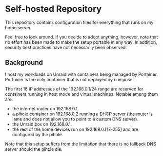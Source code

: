 # Self-hosted Repository

This repository contains configuration files for everything that runs on my home server.

Feel free to look around. If you decide to adopt anything, however, note that
no effort has been made to make the setup portable in any way. In addition,
security best practices have not necessarily been observed.

## Background

I host my workloads on Unraid with containers being managed by Portainer. Portainer is the
only container that is not deployed by compose.

The first 16 IP addresses of the 192.168.0.1/24 range are reserved for
containers running in host mode and virtual machines. Notable among them are:

* the internet router on 192.168.0.1.
* a pihole container on 192.168.0.2 running a DHCP server (the router is lame
  and does not allow you to point to a custom DNS server).
* the Unraid box on 192.168.0.1.
* the rest of the home devices run on 192.168.0.[17-255] and are configured by
  the pihole.

Note that this setup suffers from the limitation that there is no fallback DNS
server should the pihole die.
